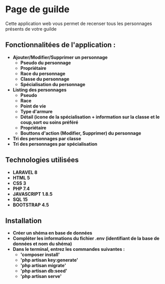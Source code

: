# Page de guilde

Cette application web vous permet de recenser tous les personnages présents de votre guilde

## Fonctionnalitées de l'application :

- **Ajouter/Modifier/Supprimer un personnage**
    - **Pseudo du personnage**
    - **Propriétaire**
    - **Race du personnage**
    - **Classe du personnage**
    - **Spécialisation du personnage**
- **Listing des personnages**
    - **Pseudo**
    - **Race**
    - **Point de vie**
    - **Type d'armure**
    - **Détail (icone de la spécialisation + information sur la classe et le coup,sort ou soins préféré**
    - **Propriétaire**
    - **Bouttons d'action (Modifier, Supprimer) du personnage**
- **Tri des personnages par classe**
- **Tri des personnages par spécialisation**

## Technologies utilisées

- **LARAVEL 8**
- **HTML 5**
- **CSS 3**
- **PHP 7.4**
- **JAVASCRIPT 1.8.5**
- **SQL 15**
- **BOOTSTRAP 4.5**

## Installation

- **Créer un shéma en base de données**
- **Compléter les informations du fichier .env (identifiant de la base de données et nom du shéma)**
- **Dans le terminal, entrez les commandes suivantes :**
   - **'composer install'**
   - **'php artisan key:generate'**
   - **'php artisan migrate'**
   - **'php artisan db:seed'**
   - **'php artisan serve'**

